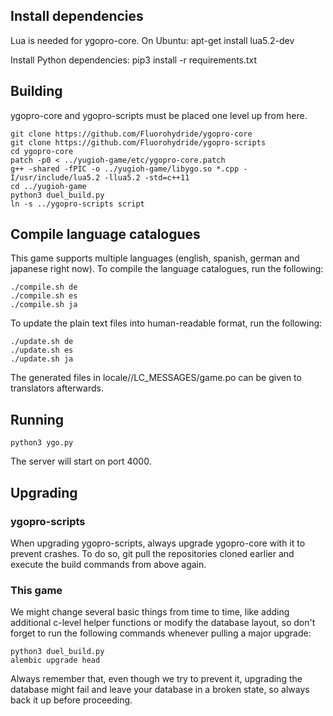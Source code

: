 ## Install dependencies
Lua is needed for ygopro-core. On Ubuntu:
    apt-get install lua5.2-dev

Install Python dependencies:
    pip3 install -r requirements.txt
## Building
ygopro-core and ygopro-scripts must be placed one level up from here.
```
git clone https://github.com/Fluorohydride/ygopro-core
git clone https://github.com/Fluorohydride/ygopro-scripts
cd ygopro-core
patch -p0 < ../yugioh-game/etc/ygopro-core.patch
g++ -shared -fPIC -o ../yugioh-game/libygo.so *.cpp -I/usr/include/lua5.2 -llua5.2 -std=c++11
cd ../yugioh-game
python3 duel_build.py
ln -s ../ygopro-scripts script
```

## Compile language catalogues
This game supports multiple languages (english, spanish, german and japanese right now).
To compile the language catalogues, run the following:
```
./compile.sh de
./compile.sh es
./compile.sh ja
```

To update the plain text files into human-readable format, run the following:
```
./update.sh de
./update.sh es
./update.sh ja
```
The generated files in locale/<language code>/LC_MESSAGES/game.po can be given to translators afterwards.

## Running
```
python3 ygo.py
```
The server will start on port 4000.

## Upgrading

### ygopro-scripts

When upgrading ygopro-scripts, always upgrade ygopro-core with it to prevent crashes. To do so, git pull the repositories cloned earlier and execute the build commands from above again.

### This game

We might change several basic things from time to time, like adding additional c-level helper functions or modify the database layout, so don't forget to run the following commands whenever pulling a major upgrade:
```
python3 duel_build.py
alembic upgrade head
```
Always remember that, even though we try to prevent it, upgrading the database might fail and leave your database in a broken state, so always back it up before proceeding.

